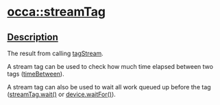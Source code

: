 <h1 id="occa::stream-tag">
 <a href="#/api/streamTag/" class="anchor">
   <span>occa::streamTag</span>
  </a>
</h1>

<h2 id="description">
 <a href="#/api/streamTag/?id=description" class="anchor">
   <span>Description</span>
  </a>
</h2>

The result from calling [tagStream](/api/device/tagStream).

A stream tag can be used to check how much time elapsed between two tags ([timeBetween](/api/device/timeBetween)).

A stream tag can also be used to wait all work queued up before the tag ([streamTag.wait()](/api/streamTag/wait) or [device.waitFor()](/api/device/waitFor)).